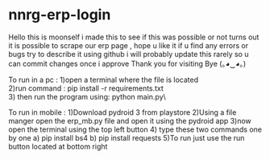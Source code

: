# nnrg-erp-login
Hello this is moonself i made this to see if this was possible or not turns out it is possible to scrape our erp page , hope u like it   if u find any errors or bugs try to describe it using github i will probably update this rarely so u can commit changes once i approve   Thank you for visiting Bye (｡◕‿◕｡)

To run in a pc :
1)open a terminal where the file is located\
2)run command :   pip install -r requirements.txt\
3) then run the program using:  python main.py\

To run in mobile :
1)Download pydroid 3 from playstore
2)Using a file manger open the erp_mb.py file and open it using the pydroid app
3)now open the terminal using the top left button
4) type these two commands one by one
      a) pip install bs4
      b) pip install requests
5)To run just use the run button located at bottom right
